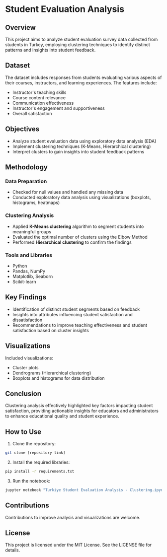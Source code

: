 # Student Evaluation Analysis

## Overview

This project aims to analyze student evaluation survey data collected from students in Turkey, employing clustering techniques to identify distinct patterns and insights into student feedback.

## Dataset

The dataset includes responses from students evaluating various aspects of their courses, instructors, and learning experiences. The features include:

- Instructor's teaching skills
- Course content relevance
- Communication effectiveness
- Instructor's engagement and supportiveness
- Overall satisfaction

## Objectives

- Analyze student evaluation data using exploratory data analysis (EDA)
- Implement clustering techniques (K-Means, Hierarchical clustering)
- Interpret clusters to gain insights into student feedback patterns

## Methodology

### Data Preparation

- Checked for null values and handled any missing data
- Conducted exploratory data analysis using visualizations (boxplots, histograms, heatmaps)

### Clustering Analysis

- Applied **K-Means clustering** algorithm to segment students into meaningful groups
- Evaluated the optimal number of clusters using the Elbow Method
- Performed **Hierarchical clustering** to confirm the findings

### Tools and Libraries

- Python
- Pandas, NumPy
- Matplotlib, Seaborn
- Scikit-learn

## Key Findings

- Identification of distinct student segments based on feedback
- Insights into attributes influencing student satisfaction and dissatisfaction
- Recommendations to improve teaching effectiveness and student satisfaction based on cluster insights

## Visualizations

Included visualizations:

- Cluster plots
- Dendrograms (Hierarchical clustering)
- Boxplots and histograms for data distribution

## Conclusion

Clustering analysis effectively highlighted key factors impacting student satisfaction, providing actionable insights for educators and administrators to enhance educational quality and student experience.

## How to Use

1. Clone the repository:

```bash
git clone [repository link]
```

2. Install the required libraries:

```bash
pip install -r requirements.txt
```

3. Run the notebook:

```bash
jupyter notebook "Turkiye Student Evaluation Analysis - Clustering.ipynb"
```

## Contributions

Contributions to improve analysis and visualizations are welcome.

## License

This project is licensed under the MIT License. See the LICENSE file for details.

